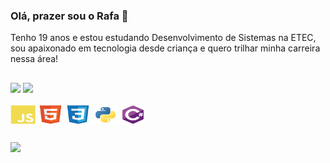 ### Olá, prazer sou o Rafa 👋
Tenho 19 anos e estou estudando Desenvolvimento de Sistemas na ETEC, sou apaixonado em tecnologia desde criança e quero trilhar minha carreira nessa área!

##

<div>
<img height="100em" src="https://github-readme-stats.vercel.app/api?username=rafacalera&hide=prs,contribs,issues&rank_icon=github&theme=react&show_icons=true"/>
<img height="100em" src="https://github-readme-stats.vercel.app/api/top-langs/?username=rafacalera&theme=react&hide_progress=true"/>
</div>

<div style="display: inline_block"><br>
  <img align="center" alt="Js" height="30" width="40" src="https://raw.githubusercontent.com/devicons/devicon/master/icons/javascript/javascript-plain.svg">
  <img align="center" alt="HTML" height="30" width="40" src="https://raw.githubusercontent.com/devicons/devicon/master/icons/html5/html5-original.svg">
  <img align="center" alt="CSS" height="30" width="40" src="https://raw.githubusercontent.com/devicons/devicon/master/icons/css3/css3-original.svg">
  <img align="center" alt="Python" height="30" width="40" src="https://raw.githubusercontent.com/devicons/devicon/master/icons/python/python-original.svg">
  <img align="center" alt="Csharp" height="30" width="40" src="https://raw.githubusercontent.com/devicons/devicon/master/icons/csharp/csharp-original.svg">
</div>

##

<div>  
  <a href="https://www.linkedin.com/in/rafacalera" target="_blank"><img src="https://img.shields.io/badge/-LinkedIn-%230077B5?style=for-the-badge&logo=linkedin&logoColor=white" target="_blank"></a> 
</div>
